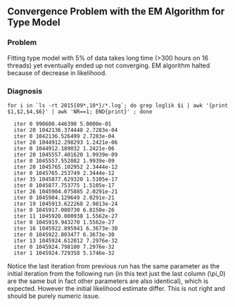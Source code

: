 ## Convergence Problem with the EM Algorithm for Type Model
### Problem
Fitting type model with 5% of data takes long time (>300 hours on 16 threads) yet eventually ended up not converging. EM algorithm halted because of decrease in likelihood.

### Diagnosis
```
for i in `ls -rt 2015{09*,10*}/*.log`; do grep loglik $i | awk '{print $1,$2,$4,$6}' | awk 'NR==1; END{print}' ; done
```

```
  iter 0 990600.446390 5.0000e-01
  iter 20 1042136.374448 2.7283e-04
  iter 0 1042136.526499 2.7283e-04
  iter 20 1044912.298293 1.2421e-06
  iter 0 1044912.189032 1.2421e-06
  iter 20 1045557.401620 1.9939e-09
  iter 0 1045557.552082 1.9939e-09
  iter 20 1045765.102952 2.3444e-12
  iter 0 1045765.253749 2.3444e-12
  iter 35 1045877.629320 1.5105e-17
  iter 0 1045877.753775 1.5105e-17
  iter 26 1045904.075885 2.0291e-21
  iter 0 1045904.129649 2.0291e-21
  iter 19 1045913.622268 2.9813e-24
  iter 0 1045917.080730 6.8150e-26
  iter 11 1045920.000938 1.5562e-27
  iter 0 1045919.943270 1.5562e-27
  iter 16 1045922.895941 6.3673e-30
  iter 0 1045922.803477 6.3673e-30
  iter 13 1045924.612012 7.2976e-32
  iter 0 1045924.798100 7.2976e-32
  iter 1 1045924.729358 5.1746e-32
```

Notice the last iteration from previous run has the same parameter as the initial iteration from the following run (in this text just the last column \(\pi_0\) are the same but in fact other parameters are also identical), which is expected. However the initial likelihood estimate differ. This is not right and should be purely numeric issue.
